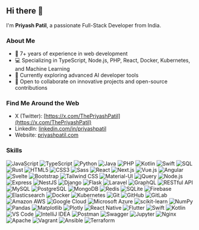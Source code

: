 ## Hi there 👋
I'm **Priyash Patil**, a passionate Full-Stack Developer from India.

### About Me
- 🚀 7+ years of experience in web development
- 💻 Specializing in TypeScript, Node.js, PHP, React, Docker, Kubernetes, and Machine Learning
- 🌱 Currently exploring advanced AI developer tools
- 👯 Open to collaborate on innovative projects and open-source contributions

### Find Me Around the Web
- X (Twitter): [https://x.com/ThePriyashPatil](https://x.com/ThePriyashPatil)
- LinkedIn: [linkedin.com/in/priyashpatil](https://linkedin.com/in/priyashpatil)
- Website: [priyashpatil.com](https://priyashpatil.com)

### Skills

![JavaScript](https://img.shields.io/badge/JavaScript-yellow?style=flat-square&logo=javascript)
![TypeScript](https://img.shields.io/badge/TypeScript-blue?style=flat-square&logo=typescript)
![Python](https://img.shields.io/badge/Python-yellowgreen?style=flat-square&logo=python)
![Java](https://img.shields.io/badge/Java-orange?style=flat-square&logo=java)
![PHP](https://img.shields.io/badge/PHP-purple?style=flat-square&logo=php)
![Kotlin](https://img.shields.io/badge/Kotlin-purple?style=flat-square&logo=kotlin)
![Swift](https://img.shields.io/badge/Swift-orange?style=flat-square&logo=swift)
![SQL](https://img.shields.io/badge/SQL-darkblue?style=flat-square&logo=sql)
![Rust](https://img.shields.io/badge/Rust-black?style=flat-square&logo=rust)
![HTML5](https://img.shields.io/badge/HTML5-red?style=flat-square&logo=html5)
![CSS3](https://img.shields.io/badge/CSS3-blue?style=flat-square&logo=css3)
![Sass](https://img.shields.io/badge/Sass-pink?style=flat-square&logo=sass)
![React](https://img.shields.io/badge/React-blue?style=flat-square&logo=react)
![Next.js](https://img.shields.io/badge/Next.js-black?style=flat-square&logo=next.js)
![Vue.js](https://img.shields.io/badge/Vue.js-green?style=flat-square&logo=vue.js)
![Angular](https://img.shields.io/badge/Angular-red?style=flat-square&logo=angular)
![Svelte](https://img.shields.io/badge/Svelte-orange?style=flat-square&logo=svelte)
![Bootstrap](https://img.shields.io/badge/Bootstrap-purple?style=flat-square&logo=bootstrap)
![Tailwind CSS](https://img.shields.io/badge/Tailwind_CSS-lightblue?style=flat-square&logo=tailwind-css)
![Material-UI](https://img.shields.io/badge/Material--UI-blue?style=flat-square&logo=material-ui)
![jQuery](https://img.shields.io/badge/jQuery-blue?style=flat-square&logo=jquery)
![Node.js](https://img.shields.io/badge/Node.js-green?style=flat-square&logo=node.js)
![Express](https://img.shields.io/badge/Express-darkgreen?style=flat-square&logo=express)
![NestJS](https://img.shields.io/badge/NestJS-red?style=flat-square&logo=nestjs)
![Django](https://img.shields.io/badge/Django-darkgreen?style=flat-square&logo=django)
![Flask](https://img.shields.io/badge/Flask-black?style=flat-square&logo=flask)
![Laravel](https://img.shields.io/badge/Laravel-red?style=flat-square&logo=laravel)
![GraphQL](https://img.shields.io/badge/GraphQL-pink?style=flat-square&logo=graphql)
![RESTful API](https://img.shields.io/badge/REST_API-green?style=flat-square&logo=restful)
![MySQL](https://img.shields.io/badge/MySQL-blue?style=flat-square&logo=mysql)
![PostgreSQL](https://img.shields.io/badge/PostgreSQL-blue?style=flat-square&logo=postgresql)
![MongoDB](https://img.shields.io/badge/MongoDB-green?style=flat-square&logo=mongodb)
![Redis](https://img.shields.io/badge/Redis-red?style=flat-square&logo=redis)
![SQLite](https://img.shields.io/badge/SQLite-blue?style=flat-square&logo=sqlite)
![Firebase](https://img.shields.io/badge/Firebase-yellow?style=flat-square&logo=firebase)
![Elasticsearch](https://img.shields.io/badge/Elasticsearch-darkblue?style=flat-square&logo=elasticsearch)
![Docker](https://img.shields.io/badge/Docker-blue?style=flat-square&logo=docker)
![Kubernetes](https://img.shields.io/badge/Kubernetes-blue?style=flat-square&logo=kubernetes)
![Git](https://img.shields.io/badge/Git-black?style=flat-square&logo=git)
![GitHub](https://img.shields.io/badge/GitHub-black?style=flat-square&logo=github)
![GitLab](https://img.shields.io/badge/GitLab-orange?style=flat-square&logo=gitlab)
![Amazon AWS](https://img.shields.io/badge/Amazon_AWS-orange?style=flat-square&logo=amazon-aws)
![Google Cloud](https://img.shields.io/badge/Google_Cloud-blue?style=flat-square&logo=google-cloud)
![Microsoft Azure](https://img.shields.io/badge/Windows_Azure-blue?style=flat-square&logo=microsoft-azure)
![scikit-learn](https://img.shields.io/badge/scikit--learn-blue?style=flat-square&logo=scikit-learn)
![NumPy](https://img.shields.io/badge/NumPy-blue?style=flat-square&logo=numpy)
![Pandas](https://img.shields.io/badge/Pandas-black?style=flat-square&logo=pandas)
![Matplotlib](https://img.shields.io/badge/Matplotlib-blue?style=flat-square&logo=matplotlib)
![Plotly](https://img.shields.io/badge/Plotly-blue?style=flat-square&logo=plotly)
![React Native](https://img.shields.io/badge/React_Native-blue?style=flat-square&logo=react)
![Flutter](https://img.shields.io/badge/Flutter-blue?style=flat-square&logo=flutter)
![Swift](https://img.shields.io/badge/Swift-red?style=flat-square&logo=swift)
![Kotlin](https://img.shields.io/badge/Kotlin-purple?style=flat-square&logo=kotlin)
![VS Code](https://img.shields.io/badge/VSCode-blue?style=flat-square&logo=visual-studio-code)
![IntelliJ IDEA](https://img.shields.io/badge/IntelliJ_IDEA-black?style=flat-square&logo=intellij-idea)
![Postman](https://img.shields.io/badge/Postman-orange?style=flat-square&logo=postman)
![Swagger](https://img.shields.io/badge/Swagger-green?style=flat-square&logo=swagger)
![Jupyter](https://img.shields.io/badge/Jupyter-orange?style=flat-square&logo=jupyter)
![Nginx](https://img.shields.io/badge/Nginx-green?style=flat-square&logo=nginx)
![Apache](https://img.shields.io/badge/Apache-black?style=flat-square&logo=apache)
![Vagrant](https://img.shields.io/badge/Vagrant-blue?style=flat-square&logo=vagrant)
![Ansible](https://img.shields.io/badge/Ansible-black?style=flat-square&logo=ansible)
![Terraform](https://img.shields.io/badge/Terraform-purple?style=flat-square&logo=terraform)
